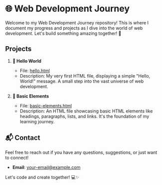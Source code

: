 # 🌐 Web Development Journey

Welcome to my Web Development Journey repository! This is where I document my progress and projects as I dive into the world of web development. Let's build something amazing together! 🚀

## Projects

1. **👋 Hello World**
   - File: [hello.html](./hello.html)
   - Description: My very first HTML file, displaying a simple "Hello, World!" message. A small step into the vast universe of web development.

2. **📄 Basic Elements**
   - File: [basic-elements.html](./basic-elements.html)
   - Description: An HTML file showcasing basic HTML elements like headings, paragraphs, lists, and links. It's the foundation of my learning journey.

## 📬 Contact

Feel free to reach out if you have any questions, suggestions, or just want to connect!

- **Email**: [your-email@example.com](mailto:your-email@example.com)

Let's code and create together! 💻✨
